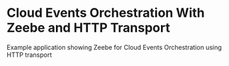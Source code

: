 # Cloud Events Orchestration With Zeebe and HTTP Transport
Example application showing Zeebe for Cloud Events Orchestration using HTTP transport 
